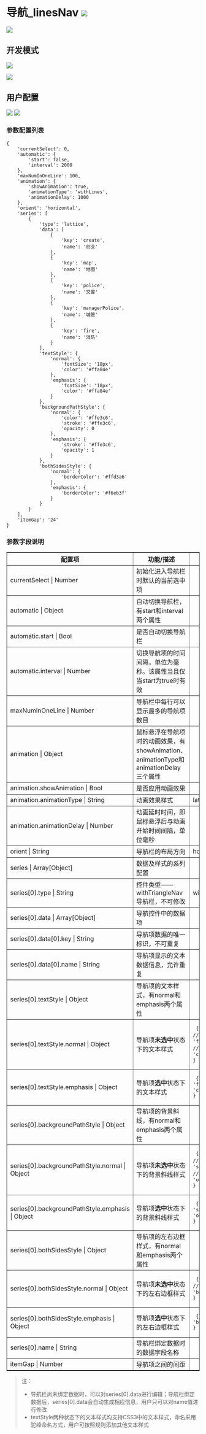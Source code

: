 # 导航\_linesNav ![](/assets/linesNav.png)

![](/assets/linesNav01.png)

## 开发模式
![](/assets/linesNav03.png)

![](/assets/linesNav02.png)

## 用户配置

![](/assets/linesNav04.png)
![](/assets/linesNav05.png)

### 参数配置列表

```
{
    'currentSelect': 0,
    'automatic': {
        'start': false,
        'interval': 2000
    },
    'maxNumInOneLine': 100,
    'animation': {
        'showAnimation': true,
        'animationType': 'withLines',
        'animationDelay': 1000
    },
    'orient': 'horizontal',
    'series': [
        {
            'type': 'lattice',
            'data': [
                {
                    'key': 'create',
                    'name': '创业'
                },
                {
                    'key': 'map',
                    'name': '地图'
                },
                {
                    'key': 'police',
                    'name': '交警'
                },
                {
                    'key': 'managerPolice',
                    'name': '城管'
                },
                {
                    'key': 'fire',
                    'name': '消防'
                }
            ],
            'textStyle': {
                'normal': {
                    'fontSize': '18px',
                    'color': '#ffa84e'
                },
                'emphasis': {
                    'fontSize': '18px',
                    'color': '#ffa84e'
                }
            },
            'backgroundPathStyle': {
                'normal': {
                    'color': '#ffe3c6',
                    'stroke': '#ffe3c6',
                    'opacity': 0
                },
                'emphasis': {
                    'stroke': '#ffe3c6',
                    'opacity': 1
                }
            },
            'bothSidesStyle': {
                'normal': {
                    'borderColor': '#ffd3a6'
                },
                'emphasis': {
                    'borderColor': '#f6eb3f'
                }
            }
        }
    ],
    'itemGap': '24'
}
```

### 参数字段说明

<table border="1">
<tr>
<th width="15%">配置项</th>
<th width="50%">功能/描述</th>
<th>可选参数</th>
</tr>
<tr>
<td>currentSelect | Number</td>
<td>初始化进入导航栏时默认的当前选中项</td>
<td></td>
</tr>
<tr>
<td>automatic | Object</td>
<td>自动切换导航栏，有start和interval两个属性</td>
<td></td>
</tr>
<tr>
<td>automatic.start | Bool</td>
<td>是否自动切换导航栏</td>
<td></td>
</tr>
<tr>
<td>automatic.interval | Number</td>
<td>切换导航项的时间间隔，单位为毫秒。该属性当且仅当start为true时有效</td>
<td></td>
</tr>
<tr>
<td>maxNumInOneLine | Number</td>
<td>导航栏中每行可以显示最多的导航项数目</td>
<td></td>
</tr>
<tr>
<td>animation | Object</td>
<td>鼠标悬浮在导航项时的动画效果，有showAnimation、animationType和animationDelay三个属性</td>
<td></td>
</tr>
<tr>
<td>animation.showAnimation | Bool</td>
<td>是否应用动画效果</td>
<td></td>
</tr>
<tr>
<td>animation.animationType | String</td>
<td>动画效果样式</td>
<td>lattice</td>
</tr>
<tr>
<td>animation.animationDelay | Number</td>
<td>动画延时时间，即鼠标悬浮后与动画开始时间间隔，单位毫秒</td>
<td></td>
</tr>
<tr>
<td>orient | String</td>
<td>导航栏的布局方向</td>
<td>horizontal</td>
</tr>
<tr>
<td>series | Array[Object]</td>
<td>数据及样式的系列配置</td>
<td></td>
</tr>
<tr>
<td>series[0].type | String</td>
<td>控件类型——withTriangleNav导航栏，不可修改</td>
<td>withLines</td>
</tr>
<tr>
<td>series[0].data | Array[Object]</td>
<td>导航控件中的数据项</td>
<td></td>
</tr>
<tr>
<td>series[0].data[0].key | String</td>
<td>导航项数据的唯一标识，不可重复</td>
<td></td>
</tr>
<tr>
<td>series[0].data[0].name | String</td>
<td>导航项显示的文本数据信息，允许重复</td>
<td></td>
</tr>
<tr>
<td>series[0].textStyle | Object</td>
<td>导航项的文本样式，有normal和emphasis两个属性</td>
<td></td>
</tr>
<tr>
<td>series[0].textStyle.normal | Object</td>
<td>导航项<b>未选中</b>状态下的文本样式</td>
<td><pre> {
//文本大小，支持CSS3中font-size的参数值
'fontSize': '18px',
//文本颜色，支持CSS3中颜色的参数值
'color': '#ffa84e'
}</pre></td>
</tr>
<tr>
<td>series[0].textStyle.emphasis | Object</td>
<td>导航项<b>选中</b>状态下的文本样式</td>
<td><pre> {
'fontSize': '18px',
'color': '#ffa84e'
}</pre></td>
</tr>
<tr>
<td>series[0].backgroundPathStyle | Object</td>
<td>导航项的背景斜线，有normal和emphasis两个属性</td>
<td></td>
</tr>
<tr>
<td>series[0].backgroundPathStyle.normal | Object</td>
<td>导航项<b>未选中</b>状态下的背景斜线样式</td>
<td><pre> {
//背景斜线颜色，支持CSS3中颜色的参数值
'stroke': '#ffe3c6',
//背景斜线透明度，支持0.0至1.0的数值型参数值
'opacity': 0
}</pre></td>
</tr>
<tr>
<td>series[0].backgroundPathStyle.emphasis | Object</td>
<td>导航项<b>选中</b>状态下的背景斜线样式</td>
<td><pre> {
'stroke': '#ffe3c6',
'opacity': 1
}</pre></td>
</tr>
<tr>
<td>series[0].bothSidesStyle | Object</td>
<td>导航项的左右边框样式，有normal和emphasis两个属性</td>
<td></td>
</tr>
<tr>
<td>series[0].bothSidesStyle.normal | Object</td>
<td>导航项<b>未选中</b>状态下的左右边框样式</td>
<td><pre> {
//左右边框颜色，支持CSS3中颜色的参数值
'borderColor': '#ffd3a6'
}</pre></td>
</tr>
<tr>
<td>series[0].bothSidesStyle.emphasis | Object</td>
<td>导航项<b>选中</b>状态下的左右边框样式</td>
<td><pre> {
'borderColor': '#f6eb3f'
}</pre></td>
</tr>
<tr>
<td>series[0].name | String</td>
<td>导航栏绑定数据时的数据字段名称</td>
<td></td>
</tr>
<tr>
<td>itemGap | Number</td>
<td>导航项之间的间距</td>
<td></td>
</tr>
</table>


> 注：
>
> * 导航栏尚未绑定数据时，可以对series\[0\].data进行编辑；导航栏绑定数据后，series\[0\].data会自动生成相应信息，用户只可以对name值进行修改
> * textStyle两种状态下的文本样式均支持CSS3中的文本样式，命名采用驼峰命名方式，用户可按照规则添加其他文本样式




